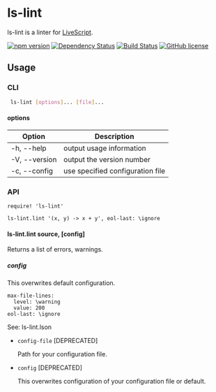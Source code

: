 # ls-lint
ls-lint is a linter for [LiveScript](http://livescript.net/).

[![npm version][npm-img]][npm-url]
[![Dependency Status][dependency-img]][dependency-url]
[![Build Status][build-img]][build-url]
[![GitHub license][license-img]][license-url]

## Usage

### CLI

```bash
 ls-lint [options]... [file]...
```

#### options

Option              | Description
---                 | ---
-h, --help          | output usage information
-V, --version       | output the version number
-c, --config <file> | use specified configuration file

### API

```livescript
require! 'ls-lint'

ls-lint.lint '(x, y) -> x + y', eol-last: \ignore
```

#### ls-lint.lint source, [config]

Returns a list of errors, warnings.

##### config

This overwrites default configuration.

```livescript
max-file-lines:
  level: \warning
  value: 200
eol-last: \ignore
```

See: ls-lint.lson

* `config-file` [DEPRECATED]

  Path for your configuration file.

* `config`  [DEPRECATED]

  This overwrites configuration of your configuration file or default.

[npm-img]: https://badge.fury.io/js/ls-lint.svg
[npm-url]: https://badge.fury.io/js/ls-lint
[dependency-img]: https://gemnasium.com/badges/github.com/eheitherd/ls-lint.svg
[dependency-url]: https://gemnasium.com/github.com/eheitherd/ls-lint
[build-img]: https://travis-ci.org/eheitherd/ls-lint.svg?branch=master
[build-url]: https://travis-ci.org/eheitherd/ls-lint
[license-img]: https://img.shields.io/badge/license-MIT-blue.svg
[license-url]: https://raw.githubusercontent.com/eheitherd/ls-lint/master/LICENSE
